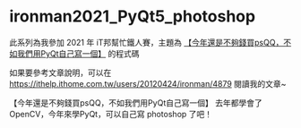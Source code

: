 # ironman2021_PyQt5_photoshop

此系列為我參加 2021 年 iT邦幫忙鐵人賽，主題為 [【今年還是不夠錢買psQQ，不如我們用PyQt自己寫一個】](https://ithelp.ithome.com.tw/users/20120424/ironman/4879) 的程式碼

如果要參考文章說明，可以在 https://ithelp.ithome.com.tw/users/20120424/ironman/4879 閱讀我的文章~


【今年還是不夠錢買psQQ，不如我們用PyQt自己寫一個】 
去年都學會了OpenCV，今年來學PyQt，可以自己寫 photoshop 了吧！


